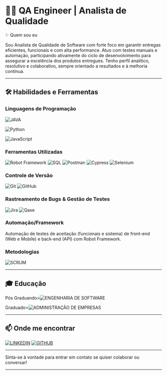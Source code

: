 # 👨‍💻 QA Engineer | Analista de Qualidade

✨ Quem sou eu

Sou Analista de Qualidade de Software com forte foco em garantir entregas eficientes, funcionais e com alta performance. Atuo com testes manuais e automação, participando ativamente do ciclo de desenvolvimento para assegurar a excelência dos produtos entregues. Tenho perfil analítico, resolutivo e colaborativo, sempre orientado a resultados e à melhoria contínua.

---

## 🛠 Habilidades e Ferramentas

### Linguagens de Programação
![JAVA](https://img.shields.io/badge/-JAVA-007396?style=flat&logo=java&logoColor=white)

![Python](https://img.shields.io/badge/-Python-3776AB?style=flat&logo=python&logoColor=white)

![JavaScript](https://img.shields.io/badge/-JavaScript-F7DF1E?style=flat&logo=javascript&logoColor=black)

### Ferramentas Utilizadas
![Robot Framework](https://img.shields.io/badge/-Robot%20Framework-14354C?style=flat&logo=robot-framework&logoColor=white)
![SQL](https://img.shields.io/badge/-SQL-003B57?style=flat&logo=postgresql&logoColor=white)
![Postman](https://img.shields.io/badge/-Postman-FF6C37?style=flat&logo=postman&logoColor=white)
![Cypress](https://img.shields.io/badge/-Cypress-17202C?style=flat&logo=cypress&logoColor=white)
![Selenium](https://img.shields.io/badge/-Selenium-43B02A?style=flat&logo=selenium&logoColor=white)

### Controle de Versão
![Git](https://img.shields.io/badge/-Git-F05032?style=flat&logo=git&logoColor=white)
![GitHub](https://img.shields.io/badge/-GitHub-181717?style=flat&logo=github&logoColor=white)

### Rastreamento de Bugs & Gestão de Testes
![Jira](https://img.shields.io/badge/-Jira-0052CC?style=flat&logo=jira&logoColor=white)
![Qase](https://img.shields.io/badge/-Qase-000000?style=flat&logo=quora&logoColor=white) 

### Automação/Framework
Automação de testes de aceitação (funcionais e sistema) de front-end (Web e Mobile) e back-end (API) com Robot Framework.

### Metodologias
![SCRUM](https://img.shields.io/badge/-SCRUM-6DB33F?style=flat&logo=scrum&logoColor=white)

---

## 🎓 Educação
Pós Graduando>![ENGENHARIA DE SOFTWARE](https://img.shields.io/badge/-ENGENHARIA%20DE%20SOFTWARE-0052CC?style=flat&logo=visualstudiocode&logoColor=white)

Graduado>![ADMINISTRAÇÃO DE EMPRESAS](https://img.shields.io/badge/-ADMINISTRAÇÃO%20DE%20EMPRESAS-0A66C2?style=flat&logo=business&logoColor=white)

---

## 📫 Onde me encontrar
[![LINKEDIN](https://img.shields.io/badge/-LINKEDIN-0077B5?style=flat&logo=linkedin&logoColor=white)](https://www.linkedin.com/in/andreluiztenorio/)
[![GITHUB](https://img.shields.io/badge/-GITHUB-181717?style=flat&logo=github&logoColor=white)](https://github.com/AndreLTenorio)

---

Sinta-se à vontade para entrar em contato se quiser colaborar ou conversar!

---

